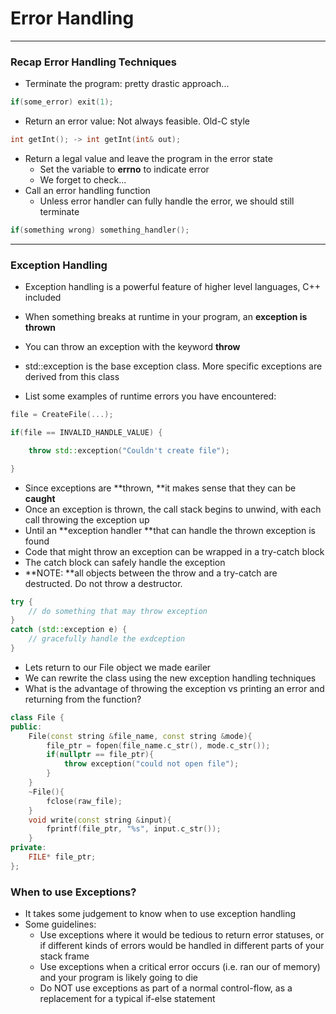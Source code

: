 # Error Handling

---

### Recap Error Handling Techniques

* Terminate the program: pretty drastic approach...

```cpp
if(some_error) exit(1);
```

* Return an error value: Not always feasible. Old-C style

```cpp
int getInt(); -> int getInt(int& out);
```

* Return a legal value and leave the program in the error state
  * Set the variable to **errno** to indicate error
  * We forget to check...
* Call an error handling function
  * Unless error handler can fully handle the error, we should still terminate

```cpp
if(something wrong) something_handler();
```

---

### Exception Handling

* Exception handling is a powerful feature of higher level languages, C++ included

* When something breaks at runtime in your program, an **exception is thrown**

* You can throw an exception with the keyword **throw**

* std::exception is the base exception class. More specific exceptions are derived from this class

* List some examples of runtime errors you have encountered:

```cpp
file = CreateFile(...);

if(file == INVALID_HANDLE_VALUE) {

    throw std::exception("Couldn't create file"); ​

}
```

* Since exceptions are **thrown, **it makes sense that they can be **caught**
* Once an exception is thrown, the call stack begins to unwind, with each call throwing the exception up
* Until an **exception handler **that can handle the thrown exception is found
* Code that might throw an exception can be wrapped in a try-catch block
* The catch block can safely handle the exception
* **NOTE: **all objects between the throw and a try-catch are destructed. Do not throw a destructor. 

```cpp
try {
    // do something that may throw exception
}
catch (std::exception e) {
    // gracefully handle the exdception
}
```

* Lets return to our File object we made eariler
* We can rewrite the class using the new exception handling techniques
* What is the advantage of throwing the exception vs printing an error and returning from the function?

```cpp
class File {
public: ​
    File(const string &file_name, const string &mode){
        file_ptr = fopen(file_name.c_str(), mode.c_str());​
        if(nullptr == file_ptr){
            throw exception("could not open file");​
        }
    }
    ~File(){
        fclose(raw_file);​
    }
    void write(const string &input){
        fprintf(file_ptr, "%s", input.c_str());​
    }
private:​
    FILE* file_ptr;​
};
```

### When to use Exceptions?

* It takes some judgement to know when to use exception handling
* Some guidelines:
  * Use exceptions where it would be tedious to return error statuses, or if different kinds of errors would be handled in different parts of your stack frame
  * Use exceptions when a critical error occurs \(i.e. ran our of memory\) and your program is likely going to die
  * Do NOT use exceptions as part of a normal control-flow, as a replacement for a typical if-else statement




